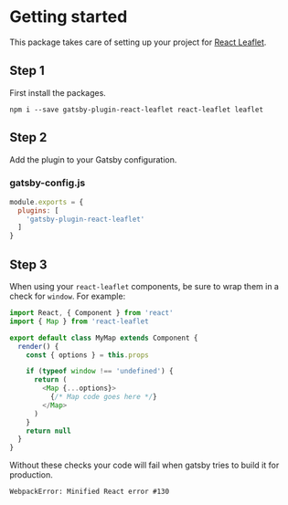 # Getting started

This package takes care of setting up your project for [React Leaflet](https://react-leaflet.js.org/). 


## Step 1

First install the packages.
```
npm i --save gatsby-plugin-react-leaflet react-leaflet leaflet
```

## Step 2

Add the plugin to your Gatsby configuration.

### gatsby-config.js
```javascript
module.exports = {
  plugins: [
    'gatsby-plugin-react-leaflet'
  ]
}
```

## Step 3

When using your `react-leaflet` components, be sure to wrap them in a check for `window`. For example:

```javascript
import React, { Component } from 'react'
import { Map } from 'react-leaflet

export default class MyMap extends Component {
  render() {
    const { options } = this.props

    if (typeof window !== 'undefined') {
      return (
        <Map {...options}>
          {/* Map code goes here */}
        </Map>
      )
    }
    return null
  }
}
```

Without these checks your code will fail when gatsby tries to build it for production.

`WebpackError: Minified React error #130`

